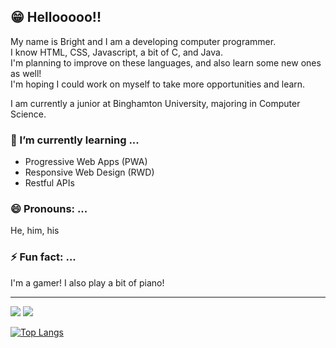 <!--
**BrightA19/BrightA19** is a ✨ _special_ ✨ repository because its `README.md` (this file) appears on your GitHub profile.

Here are some ideas to get you started:

- 🔭 I’m currently working on ...
- 👯 I’m looking to collaborate on ...
- 🤔 I’m looking for help with ...
- 💬 Ask me about ...
- 📫 How to reach me: ...
-->

## 😁 Hellooooo!!
My name is Bright and I am a developing computer programmer.\
I know HTML, CSS, Javascript, a bit of C, and Java.\
I'm planning to improve on these languages, and also learn some new ones as well!\
I'm hoping I could work on myself to take more opportunities and learn.

I am currently a junior at Binghamton University, majoring in Computer Science.


### 🌱 I’m currently learning ...
- Progressive Web Apps (PWA)
- Responsive Web Design (RWD)
- Restful APIs

### 😄 Pronouns: ...
He, him, his

### ⚡ Fun fact: ...
I'm a gamer! I also play a bit of piano!

---

[![](https://img.shields.io/github/followers/brighta19?label=Github&style=social)](https://github.com/brighta19)
[![](https://img.shields.io/badge/LinkedIn--_.svg?style=social&logo=linkedin)](https://www.linkedin.com/in/brighteamoateng)

[![Top Langs](https://github-readme-stats.vercel.app/api/top-langs/?username=brighta19&layout=compact)](https://github.com/anuraghazra/github-readme-stats)


